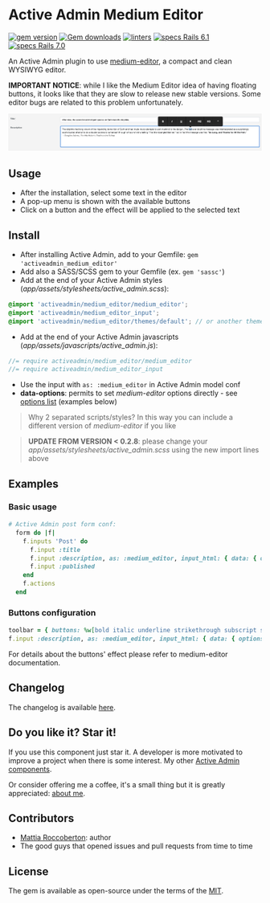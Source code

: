 # Active Admin Medium Editor
[![gem version](https://badge.fury.io/rb/activeadmin_medium_editor.svg)](https://badge.fury.io/rb/activeadmin_medium_editor)
[![Gem downloads](https://badgen.net/rubygems/dt/activeadmin_medium_editor)](https://rubygems.org/gems/activeadmin_medium_editor)
[![linters](https://github.com/blocknotes/activeadmin_medium_editor/actions/workflows/linters.yml/badge.svg)](https://github.com/blocknotes/activeadmin_medium_editor/actions/workflows/linters.yml)
[![specs Rails 6.1](https://github.com/blocknotes/activeadmin_medium_editor/actions/workflows/specs_rails61.yml/badge.svg)](https://github.com/blocknotes/activeadmin_medium_editor/actions/workflows/specs_rails61.yml)
[![specs Rails 7.0](https://github.com/blocknotes/activeadmin_medium_editor/actions/workflows/specs_rails70.yml/badge.svg)](https://github.com/blocknotes/activeadmin_medium_editor/actions/workflows/specs_rails70.yml)

An Active Admin plugin to use [medium-editor](https://github.com/yabwe/medium-editor), a compact and clean WYSIWYG editor.

**IMPORTANT NOTICE**: while I like the Medium Editor idea of having floating buttons, it looks like that they are slow to release new stable versions. Some editor bugs are related to this problem unfortunately.

![screenshot](extra/screenshot.png)

## Usage

- After the installation, select some text in the editor
- A pop-up menu is shown with the available buttons
- Click on a button and the effect will be applied to the selected text

## Install

- After installing Active Admin, add to your Gemfile: `gem 'activeadmin_medium_editor'`
- Add also a SASS/SCSS gem to your Gemfile (ex. `gem 'sassc'`)
- Add at the end of your Active Admin styles (_app/assets/stylesheets/active_admin.scss_):
```scss
@import 'activeadmin/medium_editor/medium_editor';
@import 'activeadmin/medium_editor_input';
@import 'activeadmin/medium_editor/themes/default'; // or another theme
```
- Add at the end of your Active Admin javascripts (_app/assets/javascripts/active_admin.js_):
```js
//= require activeadmin/medium_editor/medium_editor
//= require activeadmin/medium_editor_input
```
- Use the input with `as: :medium_editor` in Active Admin model conf
- **data-options**: permits to set *medium-editor* options directly - see [options list](https://github.com/yabwe/medium-editor#mediumeditor-options) (examples below)

> Why 2 separated scripts/styles? In this way you can include a different version of *medium-editor* if you like

> **UPDATE FROM VERSION < 0.2.8**: please change your _app/assets/stylesheets/active_admin.scss_ using the new import lines above

## Examples

### Basic usage

```ruby
# Active Admin post form conf:
  form do |f|
    f.inputs 'Post' do
      f.input :title
      f.input :description, as: :medium_editor, input_html: { data: { options: '{"spellcheck":false,"toolbar":{"buttons":["bold","italic","underline","anchor"]}}' } }
      f.input :published
    end
    f.actions
  end
```

### Buttons configuration

```ruby
toolbar = { buttons: %w[bold italic underline strikethrough subscript superscript anchor image quote pre orderedlist unorderedlist indent outdent justifyLeft justifyCenter justifyRight justifyFull h1 h2 h3 h4 h5 h6 removeFormat html] }
f.input :description, as: :medium_editor, input_html: { data: { options: { toolbar: toolbar } } }
```

For details about the buttons' effect please refer to medium-editor documentation.

## Changelog

The changelog is available [here](CHANGELOG.md).

## Do you like it? Star it!

If you use this component just star it. A developer is more motivated to improve a project when there is some interest. My other [Active Admin components](https://github.com/blocknotes?utf8=✓&tab=repositories&q=activeadmin&type=source).

Or consider offering me a coffee, it's a small thing but it is greatly appreciated: [about me](https://www.blocknot.es/about-me).

## Contributors

- [Mattia Roccoberton](https://blocknot.es): author
- The good guys that opened issues and pull requests from time to time

## License

The gem is available as open-source under the terms of the [MIT](LICENSE.txt).
